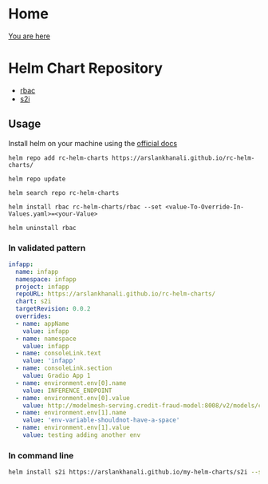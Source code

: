 # Home
[You are here](https://arslankhanali.github.io/rc-helm-charts/)

# Helm Chart Repository

- [rbac](https://github.com/arslankhanali/rc-helm-charts/tree/main/charts/rbac)
- [s2i](https://github.com/arslankhanali/rc-helm-charts/tree/main/charts/s2i)



## Usage

Install helm on your machine using the [official docs](https://helm.sh/docs/intro/install/)

```shell
helm repo add rc-helm-charts https://arslankhanali.github.io/rc-helm-charts/
```
```shell
helm repo update
```
```shell
helm search repo rc-helm-charts
```
```shell
helm install rbac rc-helm-charts/rbac --set <value-To-Override-In-Values.yaml>=<your-Value>
```

```shell
helm uninstall rbac
```

### In validated pattern
```yml
infapp:
  name: infapp
  namespace: infapp
  project: infapp
  repoURL: https://arslankhanali.github.io/rc-helm-charts/
  chart: s2i
  targetRevision: 0.0.2
  overrides:
  - name: appName
    value: infapp
  - name: namespace
    value: infapp
  - name: consoleLink.text
    value: 'infapp'
  - name: consoleLink.section
    value: Gradio App 1
  - name: environment.env[0].name
    value: INFERENCE_ENDPOINT
  - name: environment.env[0].value
    value: http://modelmesh-serving.credit-fraud-model:8008/v2/models/credit-card-fraud/infer
  - name: environment.env[1].name
    value: 'env-variable-shouldnot-have-a-space'
  - name: environment.env[1].value
    value: testing adding another env
```

### In command line
``` sh 
helm install s2i https://arslankhanali.github.io/my-helm-charts/s2i --set appName=infapp
```
